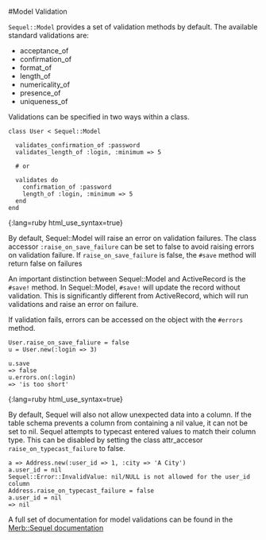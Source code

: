#Model Validation

`Sequel::Model` provides a set of validation methods by default.
The available standard validations are:

 - acceptance\_of
 - confirmation\_of
 - format\_of
 - length\_of
 - numericality\_of
 - presence\_of
 - uniqueness\_of
  
Validations can be specified in two ways within a class.

    class User < Sequel::Model
    
      validates_confirmation_of :password
      validates_length_of :login, :minimum => 5
      
      # or
      
      validates do
        confirmation_of :password
        length_of :login, :minimum => 5
      end
    end
{:lang=ruby html_use_syntax=true}



By default, Sequel::Model will raise an error on validation failures.
The class accessor `:raise_on_save_failure` can be set to false to avoid raising errors on validation failure.
If `raise_on_save_failure` is false, the `#save` method will return false on failures

An important distinction between Sequel::Model and ActiveRecord is the `#save!` method.
In Sequel::Model, `#save!` will update the record without validation.
This is significantly different from ActiveRecord, which will run validations and raise an error on failure.

If validation fails, errors can be accessed on the object with the `#errors` method.
    
    User.raise_on_save_faliure = false
    u = User.new(:login => 3)
    
    u.save
    => false
    u.errors.on(:login)
    => 'is too short'
{:lang=ruby html_use_syntax=true}

By default, Sequel will also not allow unexpected data into a column.
If the table schema prevents a column from containing a nil value, it can not be set to nil.
Sequel attempts to typecast entered values to match their column type.
This can be disabled by setting the class attr\_accesor `raise_on_typecast_failure` to false.

    a => Address.new(:user_id => 1, :city => 'A City')
    a.user_id = nil
    Sequel::Error::InvalidValue: nil/NULL is not allowed for the user_id column
    Address.raise_on_typecast_failure = false
    a.user_id = nil
    => nil

A full set of documentation for model validations can be found in the [Merb::Sequel documentation][]

    
[Merb::Sequel documentation]: http://sequel.rubyforge.org/rdoc/classes/Sequel/Model.html